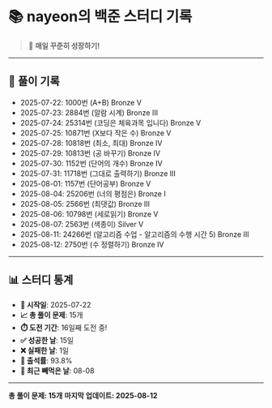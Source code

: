 # 📚 nayeon의 백준 스터디 기록

> 🎯 **매일 꾸준히 성장하기!**

---

## 📅 풀이 기록

- 2025-07-22: 1000번 (A+B) Bronze V
- 2025-07-23: 2884번 (알람 시계) Bronze III
- 2025-07-24: 25314번 (코딩은 체육과목 입니다) Bronze V
- 2025-07-25: 10871번 (X보다 작은 수) Bronze V
- 2025-07-28: 10818번 (최소, 최대) Bronze IV
- 2025-07-29: 10813번 (공 바꾸기) Bronze IV
- 2025-07-30: 1152번 (단어의 개수) Bronze IV
- 2025-07-31: 11718번 (그대로 출력하기) Bronze III
- 2025-08-01: 1157번 (단어공부) Bronze V
- 2025-08-04: 25206번 (너의 평점은) Bronze I
- 2025-08-05: 2566번 (최댓값) Bronze III
- 2025-08-06: 10798번 (세로읽기) Bronze V
- 2025-08-07: 2563번 (색종이) Silver V
- 2025-08-11: 24266번 (알고리즘 수업 - 알고리즘의 수행 시간 5) Bronze III
- 2025-08-12: 2750번 (수 정렬하기) Bronze IV

---

## 📊 스터디 통계

- **📅 시작일**: 2025-07-22
- **📈 총 풀이 문제**: 15개
- **⏱️ 도전 기간**: 16일째 도전 중!
- **✅ 성공한 날**: 15일
- **❌ 실패한 날**: 1일
- **🎯 출석률**: 93.8%
- **📝 최근 빼먹은 날**: 08-08

---

**총 풀이 문제: 15개**
**마지막 업데이트: 2025-08-12**
